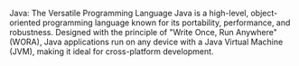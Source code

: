 Java: The Versatile Programming Language
Java is a high-level, object-oriented programming language known for its portability, performance, and robustness. Designed with the principle of "Write Once, Run Anywhere" (WORA), Java applications run on any device with a Java Virtual Machine (JVM), making it ideal for cross-platform development.


